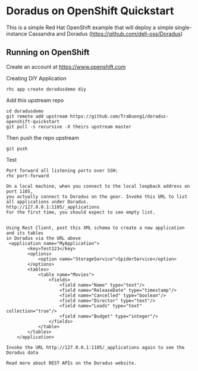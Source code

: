 Doradus on OpenShift Quickstart
===============================

This is a simple Red Hat OpenShift example that will deploy a simple single-instance Cassandra and Doradus (https://github.com/dell-oss/Doradus) 


Running on OpenShift
----------------------------

Create an account at https://www.openshift.com

Creating DIY Application 

    rhc app create doradusdemo diy

Add this upstream repo

    cd doradusdemo
    git remote add upstream https://github.com/TraDuong1/doradus-openshift-quickstart
    git pull -s recursive -X theirs upstream master


Then push the repo upstream

    git push

Test

    Port forward all listening ports over SSH:
    rhc port-forward

    On a local machine, when you connect to the local loopback address on port 1105, 
    you actually connect to Doradus on the gear. Invoke this URL to list all applications under Doradus. 
    http://127.0.0.1:1105/_applications
    For the first time, you should expect to see empty list.
    

    Using Rest Client, post this XML schema to create a new application and its tables 
    in Doradus via the URL above
     <application name="MyApplication"> 
            <key>Test123</key> 
            <options> 
                <option name="StorageService">SpiderService</option> 
            </options> 
            <tables> 
                <table name="Movies"> 
                    <fields> 
                        <field name="Name" type="text"/> 
                        <field name="ReleaseDate" type="timestamp"/> 
                        <field name="Cancelled" type="boolean"/> 
                        <field name="Director" type="text"/> 
                        <field name="Leads" type="text" collection="true"/> 
                        <field name="Budget" type="integer"/> 
                    </fields> 
                </table> 
            </tables> 
        </application>
    
    Invoke the URL http://127.0.0.1:1105/_applications again to see the Doradus data

    Read more about REST APIs on the Doradus website.

    

